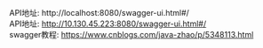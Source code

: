 API地址: http://localhost:8080/swagger-ui.html#/  
API地址: http://10.130.45.223:8080/swagger-ui.html#/  
swagger教程: https://www.cnblogs.com/java-zhao/p/5348113.html


